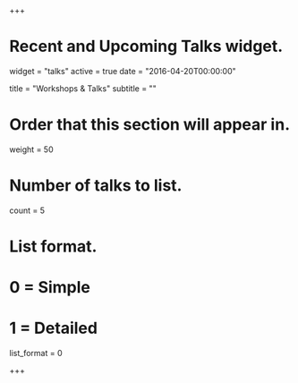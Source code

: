 +++
# Recent and Upcoming Talks widget.
widget = "talks"
active = true
date = "2016-04-20T00:00:00"

title = "Workshops & Talks"
subtitle = ""

# Order that this section will appear in.
weight = 50

# Number of talks to list.
count = 5

# List format.
#   0 = Simple
#   1 = Detailed
list_format = 0

+++
